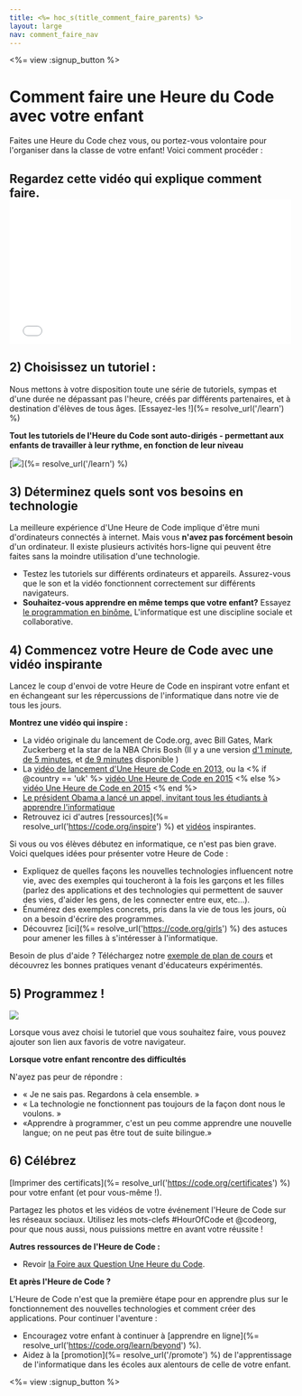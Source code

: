 ```yaml
---
title: <%= hoc_s(title_comment_faire_parents) %>
layout: large
nav: comment_faire_nav
---
```

<%= view :signup_button %>

# Comment faire une Heure du Code avec votre enfant

Faites une Heure du Code chez vous, ou portez-vous volontaire pour l'organiser dans la classe de votre enfant! Voici comment procéder :

## Regardez cette vidéo qui explique comment faire. <iframe width="500" height="255" src="//www.youtube.com/embed/SrnvvWDm73k" frameborder="0" allowfullscreen mark="crwd-mark"></iframe> 

## 2) Choisissez un tutoriel :

Nous mettons à votre disposition toute une série de tutoriels, sympas et d'une durée ne dépassant pas l'heure, créés par différents partenaires, et à destination d'élèves de tous âges. [Essayez-les !](%= resolve_url('/learn') %)

**Tout les tutoriels de l'Heure du Code sont auto-dirigés - permettant aux enfants de travailler à leur rythme, en fonction de leur niveau**

[![](/images/fit-700/tutorials.png)](%= resolve_url('/learn') %)

## 3) Déterminez quels sont vos besoins en technologie

La meilleure expérience d'Une Heure de Code implique d'être muni d'ordinateurs connectés à internet. Mais vous **n'avez pas forcément besoin** d'un ordinateur. Il existe plusieurs activités hors-ligne qui peuvent être faites sans la moindre utilisation d'une technologie.

- Testez les tutoriels sur différents ordinateurs et appareils. Assurez-vous que le son et la vidéo fonctionnent correctement sur différents navigateurs.
- **Souhaitez-vous apprendre en même temps que votre enfant?** Essayez [le programmation en binôme.](http://www.ncwit.org/resources/pair-programming-box-power-collaborative-learning) L'informatique est une discipline sociale et collaborative.

## 4) Commencez votre Heure de Code avec une vidéo inspirante

Lancez le coup d'envoi de votre Heure de Code en inspirant votre enfant et en échangeant sur les répercussions de l'informatique dans notre vie de tous les jours.

**Montrez une vidéo qui inspire :**

- La vidéo originale du lancement de Code.org, avec Bill Gates, Mark Zuckerberg et la star de la NBA Chris Bosh (Il y a une version [d'1 minute](https://www.youtube.com/watch?v=qYZF6oIZtfc), [de 5 minutes](https://www.youtube.com/watch?v=nKIu9yen5nc), et [de 9 minutes](https://www.youtube.com/watch?v=dU1xS07N-FA) disponible )
- La [vidéo de lancement d'Une Heure de Code en 2013](https://www.youtube.com/watch?v=FC5FbmsH4fw), ou la <% if @country == 'uk' %> [vidéo Une Heure de Code en 2015](https://www.youtube.com/watch?v=7L97YMYqLHc) <% else %> [vidéo Une Heure de Code en 2015](https://www.youtube.com/watch?v=7L97YMYqLHc) <% end %>
- [Le président Obama a lancé un appel, invitant tous les étudiants à apprendre l'informatique](https://www.youtube.com/watch?v=6XvmhE1J9PY)
- Retrouvez ici d'autres [ressources](%= resolve_url('https://code.org/inspire') %) et [vidéos](https://www.youtube.com/playlist?list=PLzdnOPI1iJNfpD8i4Sx7U0y2MccnrNZuP) inspirantes.

Si vous ou vos élèves débutez en informatique, ce n'est pas bien grave. Voici quelques idées pour présenter votre Heure de Code :

- Expliquez de quelles façons les nouvelles technologies influencent notre vie, avec des exemples qui toucheront à la fois les garçons et les filles (parlez des applications et des technologies qui permettent de sauver des vies, d'aider les gens, de les connecter entre eux, etc...).
- Énumérez des exemples concrets, pris dans la vie de tous les jours, où on a besoin d'écrire des programmes.
- Découvrez [ici](%= resolve_url('https://code.org/girls') %) des astuces pour amener les filles à s'intéresser à l'informatique.

Besoin de plus d'aide ? Téléchargez notre [exemple de plan de cours](/files/AfterschoolEducatorLessonPlanOutline.docx) et découvrez les bonnes pratiques venant d'éducateurs expérimentés.

## 5) Programmez !

<img src="/images/fit-700/tutorial-short-link.png" />

Lorsque vous avez choisi le tutoriel que vous souhaitez faire, vous pouvez ajouter son lien aux favoris de votre navigateur.

**Lorsque votre enfant rencontre des difficultés**

N'ayez pas peur de répondre :

- « Je ne sais pas. Regardons à cela ensemble. »
- « La technologie ne fonctionnent pas toujours de la façon dont nous le voulons. »
- «Apprendre à programmer, c'est un peu comme apprendre une nouvelle langue; on ne peut pas être tout de suite bilingue.»

## 6) Célébrez

[Imprimer des certificats](%= resolve_url('https://code.org/certificates') %) pour votre enfant (et pour vous-même !).

Partagez les photos et les vidéos de votre événement l'Heure de Code sur les réseaux sociaux. Utilisez les mots-clefs #HourOfCode et @codeorg, pour que nous aussi, nous puissions mettre en avant votre réussite !

**Autres ressources de l'Heure de Code :**

- Revoir [la Foire aux Question Une Heure du Code](https://support.code.org/hc/en-us/categories/200147083-Hour-of-Code).

**Et après l'Heure de Code ?**

L'Heure de Code n'est que la première étape pour en apprendre plus sur le fonctionnement des nouvelles technologies et comment créer des applications. Pour continuer l'aventure :

- Encouragez votre enfant à continuer à [apprendre en ligne](%= resolve_url('https://code.org/learn/beyond') %).
- Aidez à la [promotion](%= resolve_url('/promote') %) de l'apprentissage de l'informatique dans les écoles aux alentours de celle de votre enfant.

<%= view :signup_button %>
